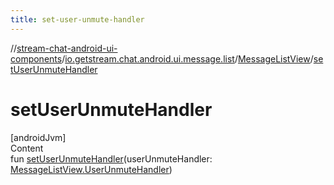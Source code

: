 ```yaml
---
title: set-user-unmute-handler
---
```

//[stream-chat-android-ui-components](../../../index.md)/[io.getstream.chat.android.ui.message.list](../index.md)/[MessageListView](index.md)/[setUserUnmuteHandler](setUserUnmuteHandler.md)



# setUserUnmuteHandler  
[androidJvm]  
Content  
fun [setUserUnmuteHandler](setUserUnmuteHandler.md)(userUnmuteHandler: [MessageListView.UserUnmuteHandler](UserUnmuteHandler/index.md))  



